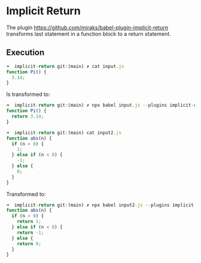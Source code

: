 # Implicit Return

The plugin https://github.com/miraks/babel-plugin-implicit-return transforms last statement in a function block to a return statement.

## Execution

```js 
➜  implicit-return git:(main) ✗ cat input.js
function Pi() {
  3.14;
}
```

Is transformed to:

```js
➜  implicit-return git:(main) ✗ npx babel input.js --plugins implicit-return         
function Pi() {
  return 3.14;
}
```

```js
➜  implicit-return git:(main) cat input2.js 
function abs(n) {
  if (n > 0) {
    1;
  } else if (n < 0) {
    -1;
  } else {
    0;
  }
}
```

Transformed to:

```js
➜  implicit-return git:(main) ✗ npx babel input2.js --plugins implicit-return
function abs(n) {
  if (n > 0) {
    return 1;
  } else if (n < 0) {
    return -1;
  } else {
    return 0;
  }
}
```
